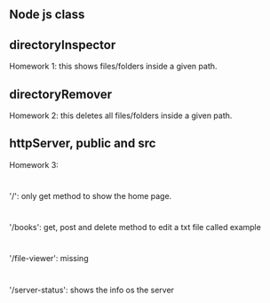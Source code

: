## Node js class

## directoryInspector
Homework 1: this shows files/folders inside a given path.

## directoryRemover
Homework 2: this deletes all files/folders inside a given path.

## httpServer, public and src
Homework 3:
#
'/': only get method to show the home page.
#
'/books': get, post and delete method to edit a txt file called example
#
'/file-viewer': missing
#
'/server-status': shows the info os the server
